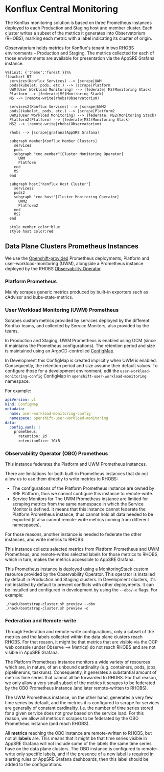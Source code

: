 # Konflux Central Monitoring
The Konflux monitoring solution is based on three Prometheus instances deployed to each
Production and Staging host and member cluster. Each cluster writes a subset of the
metrics it generates into Observatorium (RHOBS), marking each metric with a label
indicating its cluster of origin.

Observatorium holds metrics for Konflux's tenant in two RHOBS environments – Production
and Staging. The metrics collected for each of those environments are available for
presentation via the AppSRE Grafana instance.

```mermaid
%%{init: {'theme':'forest'}}%%
flowchart BT
  services(Konflux Services) --> |scrape|UWM
  pods(kubelet, pods, etc.) --> |scrape|Platform
  UWM(User Workload Monitoring) --> |federate| MS(Monitoring Stack)
  Platform --> |federate|MS(Monitoring Stack)
  MS --> |remote-write|rhobs(Observatorium)

  services2(Konflux Services) --> |scrape|UWM2
  pods2(kubelet, pods, etc.) --> |scrape|Platform2
  UWM2(User Workload Monitoring) --> |federate| MS2(Monitoring Stack)
  Platform2(Platform) --> |federate|MS2(Monitoring Stack)
  MS2 --> |remote-write|rhobs(Observatorium)

  rhobs --> |scrape|grafana(AppSRE Grafana)

  subgraph member[Konflux Member Clusters]
    services
    pods
    subgraph "cmo member"[Cluster Monitoring Operator]
      UWM
      Platform
    end
    MS
  end

  subgraph host["Konflux Host Cluster"]
    services2
    pods2
    subgraph "cmo host"[Cluster Monitoring Operator]
      UWM2
      Platform2
    end
    MS2
  end

  style member color:blue
  style host color:red
```
## Data Plane Clusters Prometheus Instances
We use the
[Openshift-provided](https://docs.openshift.com/container-platform/4.12/monitoring/monitoring-overview.html)
Prometheus deployments, Platform and user-workload-monitoring (UWM), alongside a
Prometheus instance deployed by the RHOBS
[Observability Operator](https://github.com/rhobs/observability-operator).

### Platform Prometheus
Mainly scrapes generic metrics produced by built-in exporters such as cAdvisor and
kube-state-metrics.

### User Workload Monitoring (UWM) Prometheus
Scrapes custom metrics provided by services deployed by the different Konflux teams, and
collected by Service Monitors, also provided by the teams.

In Production and Staging, UWM Prometheus is enabled using OCM (since it maintains the
Prometheus configurations).
The retention period and size is maintained using an ArgoCD-controlled
[ConfigMap](./base/uwm-config/uwm-config.yaml).

In Development this ConfigMap is created implicitly when UWM is enabled. Consequently,
the retention period and size assume their default values. To configure those for a development environment, edit the  `user-workload-monitoring-config` ConfigMap in
`openshift-user-workload-monitoring` namespace.

For example:
```yaml
apiVersion: v1
kind: ConfigMap
metadata:
  name: user-workload-monitoring-config
  namespace: openshift-user-workload-monitoring
data: 
  config.yaml: | 
    prometheus: 
      retention: 2d 
      retentionSize: 1GiB
```

### Observability Operator (OBO) Prometheus
This instance federates the Platform and UWM Prometheus instances.

There are limitations for both built-in Prometheus instances that do not allow us to
use them directly to write metrics to RHOBS:

- The configurations of the Platform Prometheus instance are owned by SRE Platform, thus
we cannot configure this instance to remote-write.
- Service Monitors for The UWM Prometheus instance are limited for scraping metrics
from the same namespace in which the Service Monitor is defined. It means that this
instance cannot federate the Platform Prometheus instance, thus cannot hold all data
needed to be exported (it also cannot remote-write metrics coming from different
namespaces).

For those reasons, another instance is needed to federate the other instances, and
write metrics to RHOBS.

This instance collects selected metrics from Platform Prometheus and UWM Prometheus, and
remote-writes selected labels for those metrics to RHOBS, which in turn, makes the
metrics accessible to AppSRE Grafana.

This Prometheus instance is deployed using a MonitoringStack custom resource provided
by the Observability Operator. This operator is installed by default in Production and Staging clusters.
In Development clusters, it's not installed by default to prevent conflicts with other deployments. 
It can be installed and configured in development by using the `--obo/-o` flags.
For example:

`./hack/bootstrap-cluster.sh preview --obo`  
`./hack/bootstrap-cluster.sh preview -o`

### Federation and Remote-write

Through Federation and remote-write configurations, only a subset of the metrics and
the labels collected within the data plane clusters reach RHOBS. For that reason, it
might be that metrics that are visible via the OCP web console (under Observe -->
Metrics) do not reach RHOBS and are not visible in AppSRE Grafana.

The Platform Prometheus instance monitors a wide variety of resources which are, in
nature, of an unbound cardinality (e.g. containers, pods, jobs, pipelineruns, taskruns).
Consequently, it generates a substantial amount of metrics time series that cannot all
be forwarded to RHOBS. For that reason, we only allow a very small subset of the metrics
it scrapes to be federated by the OBO Prometheus instance (and later remote-written to RHOBS).

The UWM Prometheus instance, on the other hand, generates a very few time series by
default, and the metrics it is configured to scrape for services are generally of
constant cardinality. I.e. the number of time series stored for a given service does
not grow based on the service load. For this reason, we allow all metrics it scrapes
to be federated by the OBO Prometheus instance (and reach RHOBS).

All **metrics** reaching the OBO instance are remote-written to RHOBS, but not all
**labels** are. This means that it might be that time series visible in AppSRE Grafana
will not include some of the labels the same time series have on the data plane
clusters. The OBO instance is configured to remote-write only specific labels, and if
the presence of a new label is required in alerting rules or AppSRE Grafana dashboards,
then this label should be added to the configurations.
